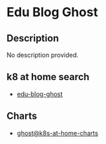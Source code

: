 # Edu Blog Ghost

## Description

No description provided.

## k8 at home search

- [edu-blog-ghost](https://nanne.dev/k8s-at-home-search/#/edu-blog-ghost)

## Charts

- [ghost@k8s-at-home-charts](https://k8s-at-home.com/charts/)

